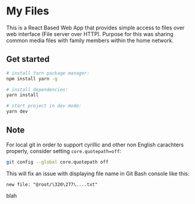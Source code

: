 # My Files

This is a React Based Web App that provides simple access to files over web interface (File server over HTTP).
Purpose for this was sharing common media files with family members within the home network.

## Get started

```sh
# install Yarn package manager:
npm install yarn -g

# install dependencies:
yarn install

# start project in dev mode:
yarn dev
```

## Note

For local git in order to support cyrillic and other non English carachters properly, consider setting `core.quotepath=off`:

```sh
git config --global core.quotepath off
```

This will fix an issue with displaying file name in Git Bash console like this:

```
new file: "@root/\320\277\....txt"
```

blah
